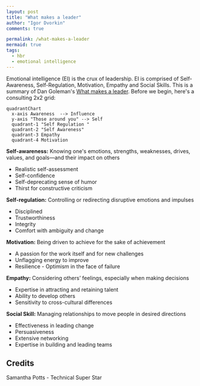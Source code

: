 ```yaml
---
layout: post
title: "What makes a leader"
author: "Igor Dvorkin"
comments: true

permalink: /what-makes-a-leader
mermaid: true
tags:
  - hbr
  - emotional intelligence
---
```


Emotional intelligence (EI) is the crux of leadership. EI is comprised of Self-Awareness, Self-Regulation, Motivation, Empathy and Social Skills. This is a summary of Dan Goleman's [What makes a leader](https://hbr.org/2004/01/what-makes-a-leader). Before we begin, here's a consulting 2x2 grid:

```mermaid
quadrantChart
  x-axis Awareness  --> Influence
  y-axis "Those around you" --> Self
  quadrant-1 "Self Regulation "
  quadrant-2 "Self Awareness"
  quadrant-3 Empathy
  quadrant-4 Motivation
```

**Self-awareness:** Knowing one's emotions, strengths, weaknesses, drives, values, and goals—and their impact on others

- Realistic self-assessment
- Self-confidence
- Self-deprecating sense of humor
- Thirst for constructive criticism

**Self-regulation:** Controlling or redirecting disruptive emotions and impulses

- Disciplined
- Trustworthiness
- Integrity
- Comfort with ambiguity and change

**Motivation:** Being driven to achieve for the sake of achievement

- A passion for the work itself and for new challenges
- Unflagging energy to improve
- Resilience - Optimism in the face of failure

**Empathy:** Considering others’ feelings, especially when making decisions

- Expertise in attracting and retaining talent
- Ability to develop others
- Sensitivity to cross-cultural differences

**Social Skill:** Managing relationships to move people in desired directions

- Effectiveness in leading change
- Persuasiveness
- Extensive networking
- Expertise in building and leading teams

## Credits

Samantha Potts - Technical Super Star
